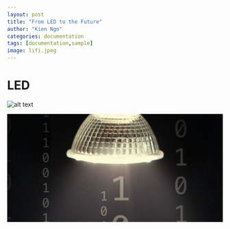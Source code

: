 ```yaml
---
layout: post
title: "From LED to the Future"
author: "Kien Ngo"
categories: documentation
tags: [documentation,sample]
image: lifi.jpeg
---
```


# LED


![alt text](https://raw.githubusercontent.com/kotobuki09/kotobuki09.github.io/gh-pages/assets/img/lifi-3.png "lifi1")

![alt text](https://raw.githubusercontent.com/kotobuki09/kotobuki09.github.io/gh-pages/assets/img/lifi-2.png "lifi1")

